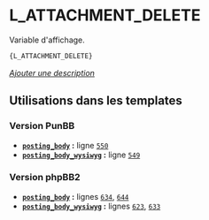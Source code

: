 # L_ATTACHMENT_DELETE


Variable d'affichage.

```html
{L_ATTACHMENT_DELETE}
```

[*Ajouter une description*](https://fa-tvars.appspot.com/var/L_ATTACHMENT_DELETE)

## Utilisations dans les templates

### Version PunBB
* __[`posting_body`](../tpl/var/punbb/posting_body.md#readme) :__ ligne [`550`](../tpl/src/punbb/posting_body.tpl#L550)
* __[`posting_body_wysiwyg`](../tpl/var/punbb/posting_body_wysiwyg.md#readme) :__ ligne [`549`](../tpl/src/punbb/posting_body_wysiwyg.tpl#L549)

### Version phpBB2
* __[`posting_body`](../tpl/var/subsilver/posting_body.md#readme) :__ lignes [`634`](../tpl/src/subsilver/posting_body.tpl#L634), [`644`](../tpl/src/subsilver/posting_body.tpl#L644)
* __[`posting_body_wysiwyg`](../tpl/var/subsilver/posting_body_wysiwyg.md#readme) :__ lignes [`623`](../tpl/src/subsilver/posting_body_wysiwyg.tpl#L623), [`633`](../tpl/src/subsilver/posting_body_wysiwyg.tpl#L633)
